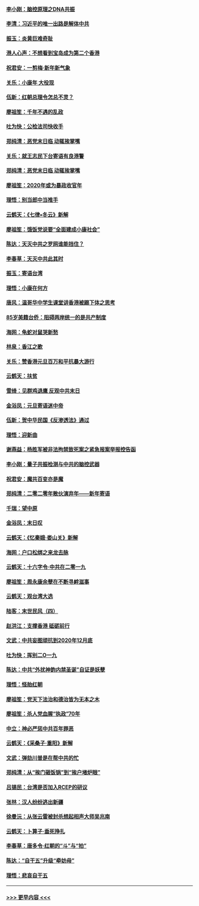 #### [李小刚：脑控原理之DNA共振](../pages/nsc993/n11780962.md?t=01101655) 
#### [李清：习近平的唯一出路是解体中共](../pages/nsc993/n11780866.md?t=01101655) 
#### [振玉：炎黄巨难奇耻](../pages/nsc993/n11779632.md?t=01101655) 
#### [港人心声：不想看到宝岛成为第二个香港](../pages/nsc993/n11778817.md?t=01101655) 
#### [祝君安：一剪梅‧新年新气象](../pages/nsc993/n11776340.md?t=01101655) 
#### [关乐：小康年 大役现](../pages/nsc993/n11774213.md?t=01101655) 
#### [伍新：红朝总理令怎总不灵？](../pages/nsc993/n11770813.md?t=01101655) 
#### [廖祖笙：千年不遇的乱政](../pages/nsc993/n11770373.md?t=01101655) 
#### [吐为快：公检法司快收手](../pages/nsc993/n11770359.md?t=01101655) 
#### [郑纯清：恶党末日临 动辄挨掌嘴](../pages/nsc993/n11769912.md?t=01101655) 
#### [关乐：就王志民下台寄语有良港警](../pages/nsc993/n11769903.md?t=01101655) 
#### [郑纯清：恶党末日临 动辄挨掌嘴](../pages/nsc993/n11769356.md?t=01101655) 
#### [廖祖笙：2020年或为暴政收官年](../pages/nsc993/n11768216.md?t=01101655) 
#### [理悟：别当郎中当推手](../pages/nsc993/n11768243.md?t=01101655) 
#### [云鹤天：《七律▪冬云》新解](../pages/nsc993/n11768204.md?t=01101655) 
#### [廖祖笙：饿饭党说要“全面建成小康社会”](../pages/nsc993/n11767482.md?t=01101655) 
#### [陈达：天灭中共之罗网谁能挡住？](../pages/nsc993/n11767465.md?t=01101655) 
#### [李春草：天灭中共此其时](../pages/nsc993/n11767452.md?t=01101655) 
#### [振玉：寄语台湾](../pages/nsc993/n11767432.md?t=01101655) 
#### [理悟：小康在何方](../pages/nsc993/n11767394.md?t=01101655) 
#### [唐风：温哥华中学生课堂讲香港被踢下体之思考](../pages/nsc993/n11766848.md?t=01101655) 
#### [85岁美籍台侨：阻碍两岸统一的是共产制度](../pages/nsc993/n11765043.md?t=01101655) 
#### [海网：龟蛇对鼠哭新愁](../pages/nsc993/n11764895.md?t=01101655) 
#### [林泉：香江之歌](../pages/nsc993/n11764415.md?t=01101655) 
#### [关乐：赞香港元旦百万和平抗暴大游行](../pages/nsc993/n11764382.md?t=01101655) 
#### [云鹤天：扶贫](../pages/nsc993/n11764245.md?t=01101655) 
#### [雪绮：见群鸡退鹰  反观中共末日](../pages/nsc993/n11762112.md?t=01101655) 
#### [金浴凤：元旦寄语迷中帝](../pages/nsc993/n11761788.md?t=01101655) 
#### [伍新：贺中华民国《反渗透法》通过](../pages/nsc993/n11761994.md?t=01101655) 
#### [理悟：迎新曲](../pages/nsc993/n11761152.md?t=01101655) 
#### [谢燕益：杨胜军被非法拘禁致死案之紧急报案举报控告函](../pages/nsc993/n11756134.md?t=01101655) 
#### [李小刚：量子共振检测与中共的脑控武器](../pages/nsc993/n11754518.md?t=01101655) 
#### [祝君安：魔共百变亦是魔](../pages/nsc993/n11754469.md?t=01101655) 
#### [郑纯清：二零二零年散伙演弃年——新年寄语](../pages/nsc993/n11754195.md?t=01101655) 
#### [千瑞：望中原](../pages/nsc993/n11754159.md?t=01101655) 
#### [金浴凤：末日叹](../pages/nsc993/n11752359.md?t=01101655) 
#### [云鹤天：《忆秦娥‧娄山关》新解](../pages/nsc993/n11752348.md?t=01101655) 
#### [海网：户口松绑之来龙去脉](../pages/nsc993/n11752328.md?t=01101655) 
#### [云鹤天：十六字令‧中共在二零一九](../pages/nsc993/n11752305.md?t=01101655) 
#### [廖祖笙：周永康余孽在不断寻衅滋事](../pages/nsc993/n11751013.md?t=01101655) 
#### [云鹤天：观台湾大选](../pages/nsc993/n11751007.md?t=01101655) 
#### [陆客：末世民风（四）](../pages/nsc993/n11749203.md?t=01101655) 
#### [赵洪江：支撑香港 砥砺前行](../pages/nsc993/n11748482.md?t=01101655) 
#### [文武：中共妄图顽抗到2020年12月底](../pages/nsc993/n11748446.md?t=01101655) 
#### [吐为快：挥别二O一九](../pages/nsc993/n11748411.md?t=01101655) 
#### [陈达：中共“外扰神韵内禁圣诞”自证是妖孽](../pages/nsc993/n11748226.md?t=01101655) 
#### [理悟：怪胎红朝](../pages/nsc993/n11748206.md?t=01101655) 
#### [廖祖笙：党天下法治和德治皆为无本之木](../pages/nsc993/n11748135.md?t=01101655) 
#### [廖祖笙：杀人党血腥“执政”70年](../pages/nsc993/n11745144.md?t=01101655) 
#### [中立：神必严惩中共百年罪恶](../pages/nsc993/n11744970.md?t=01101655) 
#### [云鹤天：《采桑子‧重阳》新解](../pages/nsc993/n11744948.md?t=01101655) 
#### [文武：弹劾川普是在帮中共的忙](../pages/nsc993/n11744758.md?t=01101655) 
#### [郑纯清：从“挨门砸饭锅”到“挨户堵炉眼”](../pages/nsc993/n11744745.md?t=01101655) 
#### [吕锡民：台湾是否加入RCEP的研议](../pages/nsc993/n11744701.md?t=01101655) 
#### [张林：汉人纷纷逃出新疆](../pages/nsc993/n11743530.md?t=01101655) 
#### [徐曼沅：从张云雷被封杀想起相声大师吴兆南](../pages/nsc993/n11741816.md?t=01101655) 
#### [云鹤天：卜算子‧垂死挣扎](../pages/nsc993/n11739956.md?t=01101655) 
#### [李春草：唐多令‧红朝的“斗”与“拍”](../pages/nsc993/n11739830.md?t=01101655) 
#### [陈达：“自干五”升级“牵妨母”](../pages/nsc993/n11739724.md?t=01101655) 
#### [理悟：悲哀自干五](../pages/nsc993/n11739547.md?t=01101655) 

----
#### [ >>> 更早内容 <<< ](../indexes/nsc993-earlier.md)
